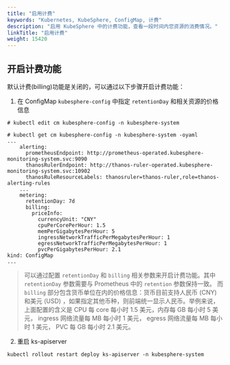 ```yaml
---
title: "启用计费"
keywords: "Kubernetes, KubeSphere, ConfigMap, 计费"
description: "启用 KubeSphere 中的计费功能，查看一段时间内您资源的消费情况。"
linkTitle: "启用计费"
weight: 15420
---
```


## 开启计费功能

默认计费(billing)功能是关闭的，可以通过以下步骤开启计费功能：

1. 在 ConfigMap `kubesphere-config` 中指定 `retentionDay` 和相关资源的价格信息

```shell
# kubectl edit cm kubesphere-config -n kubesphere-system

# kubectl get cm kubesphere-config -n kubesphere-system -oyaml
...
    alerting:
      prometheusEndpoint: http://prometheus-operated.kubesphere-monitoring-system.svc:9090
      thanosRulerEndpoint: http://thanos-ruler-operated.kubesphere-monitoring-system.svc:10902
      thanosRuleResourceLabels: thanosruler=thanos-ruler,role=thanos-alerting-rules
    ...
    metering:
      retentionDay: 7d
      billing:
        priceInfo:
          currencyUnit: "CNY"
          cpuPerCorePerHour: 1.5
          memPerGigabytesPerHour: 5
          ingressNetworkTrafficPerMegabytesPerHour: 1
          egressNetworkTrafficPerMegabytesPerHour: 1
          pvcPerGigabytesPerHour: 2.1
kind: ConfigMap
...
```

> 可以通过配置 `retentionDay` 和 `billing` 相关参数来开启计费功能。其中 `retentionDay` 参数需要与 Prometheus 中的 `retention` 参数保持一致。 而 `billing` 部分包含货币单位在内的价格信息：货币目前支持人民币 (CNY) 和美元 (USD) ，如果指定其他币种，则前端统一显示人民币。举例来说，上面配置的含义是 CPU 每 core 每小时 1.5 美元，内存每 GB 每小时 5 美元， ingress 网络流量每 MB 每小时 1 美元， egress 网络流量每 MB 每小时 1 美元， PVC 每 GB 每小时 2.1 美元。


2. 重启 ks-apiserver

```shell
kubectl rollout restart deploy ks-apiserver -n kubesphere-system
```
